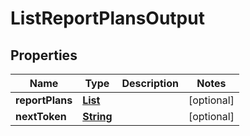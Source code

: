 

# ListReportPlansOutput


## Properties

| Name | Type | Description | Notes |
|------------ | ------------- | ------------- | -------------|
|**reportPlans** | [**List**](List.md) |  |  [optional] |
|**nextToken** | [**String**](String.md) |  |  [optional] |



